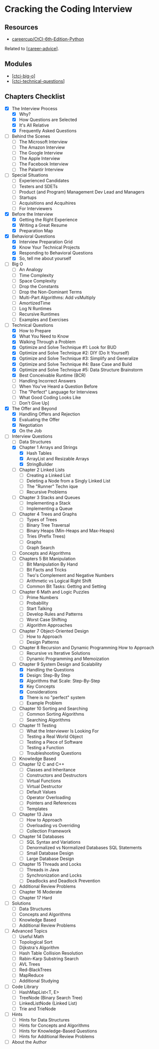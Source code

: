 # Cracking the Coding Interview

Resources
---

- [careercup/CtCI-6th-Edition-Python][1]

<!-- Links -->
[1]: https://github.com/careercup/CtCI-6th-Edition-Python

<!-- Links end -->

Related to [[career-advice]].

Modules
---

- [[ctci-big-o]]
- [[ctci-technical-questions]]

Chapters Checklist
---

- [x] The Interview Process
    - [x] Why?
    - [x] How Questions are Selected
    - [x] It's All Relative
    - [x] Frequently Asked Questions
- [ ] Behind the Scenes
    - [ ] The Microsoft Interview
    - [ ] The Amazon Interview
    - [ ] The Google Interview
    - [ ] The Apple Interview
    - [ ] The Facebook Interview
    - [ ] The Palantir Interview
- [ ] Special Situations
    - [ ] Experienced Candidates
    - [ ] Testers and SDETs
    - [ ] Product (and Program) Management Dev Lead and Managers
    - [ ] Startups
    - [ ] Acquisitions and Acquihires
    - [ ] For Interviewers
- [x] Before the Interview
    - [x] Getting the Right Experience
    - [x] Writing a Great Resume
    - [x] Preparation Map
- [x] Behavioral Questions
    - [x] Interview Preparation Grid
    - [x] Know Your Technical Projects
    - [x] Responding to Behavioral Questions
    - [x] So, tell me about yourself
- [ ] Big O
    - [ ] An Analogy
    - [ ] Time Complexity
    - [ ] Space Complexity
    - [ ] Drop the Constants
    - [ ] Drop the Non-Dominant Terms
    - [ ] Multi-Part Algorithms: Add vsMultiply
    - [ ] AmortizedTime
    - [ ] Log N Runtimes
    - [ ] Recursive Runtimes
    - [ ] Examples and Exercises
- [ ] Technical Questions
    - [x] How to Prepare
    - [x] What You Need to Know
    - [x] Walking Through a Problem
    - [x] Optimize and Solve Technique #1: Look for BUD
    - [x] Optimize and Solve Technique #2: DIY (Do It Yourself)
    - [x] Optimize and Solve Technique #3: Simplify and Generalize
    - [x] Optimize and Solve Technique #4: Base Case and Build
    - [x] Optimize and Solve Technique #5: Data Structure Brainstorm
    - [x] Best Conceivable Runtime (BCR)
    - [ ] Handling Incorrect Answers
    - [ ] When You've Heard a Question Before
    - [ ] The "Perfect" Language for Interviews
    - [ ] What Good Coding Looks Like
    - [ ] Don't Give Up]
- [x] The Offer and Beyond
    - [x] Handling Offers and Rejection
    - [x] Evaluating the Offer
    - [x] Negotiation
    - [x] On the Job
- [ ] Interview Questions
    - [ ] Data Structures
    - [x] Chapter 1 Arrays and Strings
        - [x] Hash Tables
        - [x] ArrayList and Resizable Arrays
        - [x] StringBuilder
    - [ ] Chapter 2 Linked Lists
        - [ ] Creating a Linked List
        - [ ] Deleting a Node from a Singly Linked List
        - [ ] The "Runner" Techn ique
        - [ ] Recursive Problems
    - [ ] Chapter 3 Stacks and Queues
        - [ ] Implementing a Stack
        - [ ] Implementing a Queue
    - [ ] Chapter 4 Trees and Graphs
        - [ ] Types of Trees
        - [ ] Binary Tree Traversal
        - [ ] Binary Heaps (Min-Heaps and Max-Heaps)
        - [ ] Tries (Prefix Trees)
        - [ ] Graphs
        - [ ] Graph Search
    - [ ] Concepts and Algorithms
    - [ ] Chapters 5 Bit Manipulation
        - [ ] Bit Manipulation By Hand
        - [ ] Bit Facts and Tricks
        - [ ] Two's Complement and Negative Numbers
        - [ ] Arithmetic vs Logical Right Shift
        - [ ] Common Bit Tasks: Getting and Setting
    - [ ] Chapter 6 Math and Logic Puzzles
        - [ ] Prime Numbers
        - [ ] Probability
        - [ ] Start Talking
        - [ ] Develop Rules and Patterns
        - [ ] Worst Case Shifting
        - [ ] Algorithm Approaches
    - [ ] Chapter 7 Object-Oriented Design
        - [ ] How to Approach
        - [ ] Design Patterns
    - [ ] Chapter 8 Recursion and Dynamic Programming How to Approach
        - [ ] Recursive vs Iterative Solutions
        - [ ] Dynamic Programming and Memoization
    - [ ] Chapter 9 System Design and Scalability
        - [x] Handling the Questions
        - [x] Design: Step-By Step
        - [x] Algorithms that Scale: Step-By-Step
        - [x] Key Concepts
        - [x] Considerations
        - [x] There is no "perfect" system
        - [ ] Example Problem
    - [ ] Chapter 10 Sorting and Searching
        - [ ] Common Sorting Algorithms
        - [ ] Searching Algorithms
    - [ ] Chapter 11 Testing
        - [ ] What the Interviewer Is Looking For
        - [ ] Testing a Real World Object
        - [ ] Testing a Piece of Software
        - [ ] Testing a Function
        - [ ] Troubleshooting Questions
    - [ ] Knowledge Based
    - [ ] Chapter 12 C and C++
        - [ ] Classes and Inheritance
        - [ ] Constructors and Destructors
        - [ ] Virtual Functions
        - [ ] Virtual Destructor
        - [ ] Default Values
        - [ ] Operator Overloading
        - [ ] Pointers and References
        - [ ] Templates
    - [ ] Chapter 13 Java
        - [ ] How to Approach
        - [ ] Overloading vs Overriding
        - [ ] Collection Framework
    - [ ] Chapter 14 Databases
        - [ ] SQL Syntax and Variations
        - [ ] Denormalized vs Normalized Databases SQL Statements
        - [ ] Small Database Design
        - [ ] Large Database Design
    - [ ] Chapter 15 Threads and Locks
        - [ ] Threads in Java
        - [ ] Synchronization and Locks
        - [ ] Deadlocks and Deadlock Prevention
    - [ ] Additional Review Problems
    - [ ] Chapter 16 Moderate
    - [ ] Chapter 17 Hard
- [ ] Solutions
    - [ ] Data Structures
    - [ ] Concepts and Algorithms
    - [ ] Knowledge Based
    - [ ] Additional Review Problems
- [ ] Advanced Topics
    - [ ] Useful Math
    - [ ] Topological Sort
    - [ ] Dijkstra's Algorithm
    - [ ] Hash Table Collision Resolution
    - [ ] Rabin-Karp Substring Search
    - [ ] AVL Trees
    - [ ] Red-BlackTrees
    - [ ] MapReduce
    - [ ] Additional Studying
- [ ] Code Library
    - [ ] HashMapList<T, E>
    - [ ] TreeNode (Binary Search Tree)
    - [ ] LinkedListNode (Linked List)
    - [ ] Trie and TrieNode
- [ ] Hints
    - [ ] Hints for Data Structures
    - [ ] Hints for Concepts and Algorithms
    - [ ] Hints for Knowledge-Based Questions
    - [ ] Hints for Additional Review Problems
- [ ] About the Author

[//begin]: # "Autogenerated link references for markdown compatibility"
[career-advice]: ../../../programming/software-engineering/career-advice/career-advice.md "Career Advice"
[ctci-big-o]: ctci-big-o.md "CTCI Big O"
[ctci-technical-questions]: ctci-technical-questions.md "CTCI Technical Questions"
[//end]: # "Autogenerated link references"
